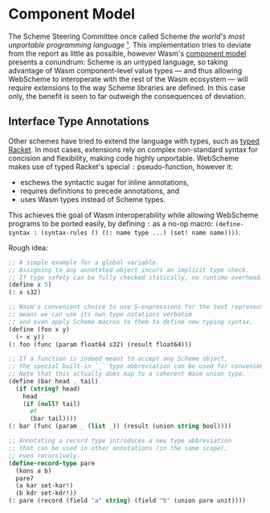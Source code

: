 # Component Model

The Scheme Steering Committee once called Scheme
*the world's most unportable programming language* [¹].
This implementation tries to deviate from the report as little as possible,
however Wasm's [component model] presents a conundrum:
Scheme is an untyped language,
so taking advantage of Wasm component-level value types —
and thus allowing WebScheme to interoperate with the rest of the Wasm ecosystem —
will require extensions to the way Scheme libraries are defined.
In this case only, the benefit is seen to far outweigh the consequences of deviation.

[¹]: http://scheme-reports.org/2009/position-statement.html
[component model]: https://github.com/WebAssembly/component-model

## Interface Type Annotations

Other schemes have tried to extend the language with types,
such as [typed Racket].
In most cases,
extensions rely on complex non-standard syntax for concision and flexibility,
making code highly unportable.
WebScheme makes use of typed Racket's special `:` pseudo-function,
however it:

- eschews the syntactic sugar for inline annotations,
- requires definitions to precede annotations, and
- uses Wasm types instead of Scheme types.

This achieves the goal of Wasm interoperability
while allowing WebScheme programs to be ported easily,
by defining `:` as a no-op macro:
`(define-syntax : (syntax-rules () ((: name type ...) (set! name name))))`.

Rough idea:

```scheme
;; A simple example for a global variable.
;; Assigning to any annotated object incurs an implicit type check.
;; If type safety can be fully checked statically, no runtime overhead.
(define x 5)
(: x s32)

;; Wasm's convenient choice to use S-expressions for the text representation
;; means we can use its own type notations verbatim
;; and even apply Scheme macros to them to define new typing syntax.
(define (foo x y)
  (+ x y))
(: foo (func (param float64 s32) (result float64)))

;; If a function is indeed meant to accept any Scheme object,
;; the special built-in `_` type abbreviation can be used for convenience.
;; Note that this actually does map to a coherent Wasm union type.
(define (bar head . tail)
  (if (string? head)
    head
    (if (null? tail)
      #f
      (bar tail))))
(: bar (func (param _ (list _)) (result (union string bool))))

;; Annotating a record type introduces a new type abbreviation
;; that can be used in other annotations (in the same scope),
;; even recursively.
(define-record-type pare
  (kons a b)
  pare?
  (a kar set-kar!)
  (b kdr set-kdr!))
(: pare (record (field "a" string) (field "b" (union pare unit))))
```

[typed Racket]: https://docs.racket-lang.org/ts-guide/
